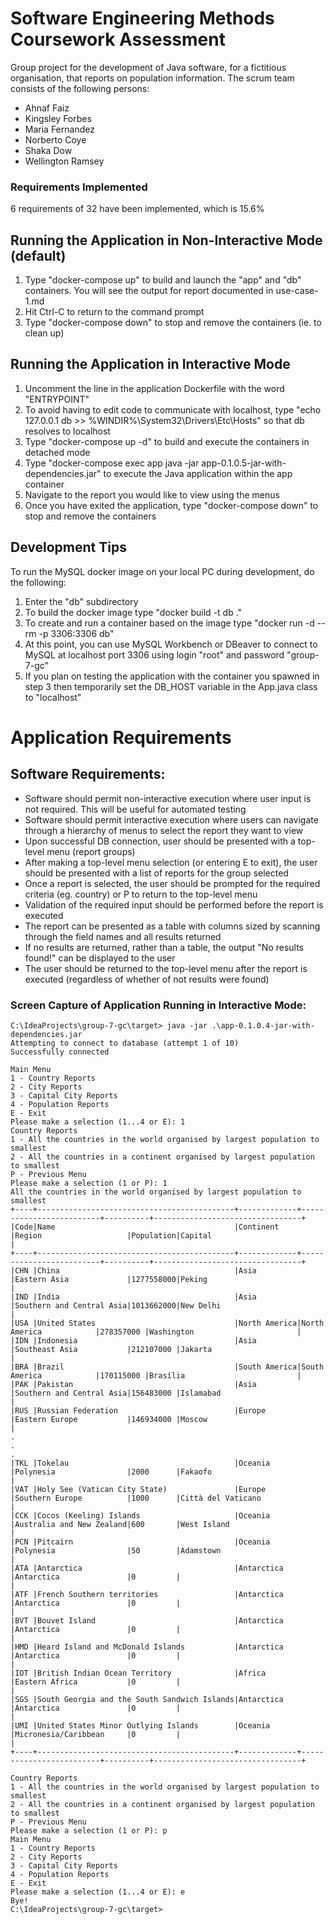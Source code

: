 # Software Engineering Methods Coursework Assessment

Group project for the development of Java software, for a fictitious organisation, that reports on population information. 
The scrum team consists of the following persons:

- Ahnaf Faiz
- Kingsley Forbes
- Maria Fernandez
- Norberto Coye
- Shaka Dow
- Wellington Ramsey

### Requirements Implemented

6 requirements of 32 have been implemented, which is 15.6%

## Running the Application in Non-Interactive Mode (default)

1. Type "docker-compose up" to build and launch the "app" and "db" containers. You will see the output for report documented in use-case-1.md
2. Hit Ctrl-C to return to the command prompt
3. Type "docker-compose down" to stop and remove the containers (ie. to clean up)

## Running the Application in Interactive Mode

1. Uncomment the line in the application Dockerfile with the word "ENTRYPOINT"
2. To avoid having to edit code to communicate with localhost, type "echo 127.0.0.1 db >> %WINDIR%\System32\Drivers\Etc\Hosts" so that db resolves to localhost
3. Type "docker-compose up -d" to build and execute the containers in detached mode
4. Type "docker-compose exec app java -jar app-0.1.0.5-jar-with-dependencies.jar" to execute the Java application within the app container
5. Navigate to the report you would like to view using the menus
6. Once you have exited the application, type "docker-compose down" to stop and remove the containers

## Development Tips

To run the MySQL docker image on your local PC during development, do the following:

1. Enter the "db" subdirectory
2. To build the docker image type "docker build -t db ."
3. To create and run a container based on the image type "docker run  -d --rm -p 3306:3306 db"
4. At this point, you can use MySQL Workbench or DBeaver to connect to MySQL at localhost port 3306 using login "root" and password "group-7-gc"
5. If you plan on testing the application with the container you spawned in step 3 then temporarily set the DB_HOST variable in the App.java class to "localhost"

# Application Requirements

Software Requirements:
----------------------

- Software should permit non-interactive execution where user input is not required. This will be useful for automated testing
- Software should permit interactive execution where users can navigate through a hierarchy of menus to select the report they want to view
- Upon successful DB connection, user should be presented with a top-level menu (report groups)
- After making a top-level menu selection (or entering E to exit), the user should be presented with a list of reports for the group selected
- Once a report is selected, the user should be prompted for the required criteria (eg. country) or P to return to the top-level menu
- Validation of the required input should be performed before the report is executed
- The report can be presented as a table with columns sized by scanning through the field names and all results returned
- If no results are returned, rather than a table, the output "No results found!" can be displayed to the user
- The user should be returned to the top-level menu after the report is executed (regardless of whether of not results were found)

### Screen Capture of Application Running in Interactive Mode:

    C:\IdeaProjects\group-7-gc\target> java -jar .\app-0.1.0.4-jar-with-dependencies.jar
    Attempting to connect to database (attempt 1 of 10)
    Successfully connected
    
    Main Menu
    1 - Country Reports
    2 - City Reports
    3 - Capital City Reports
    4 - Population Reports
    E - Exit
    Please make a selection (1...4 or E): 1
    Country Reports
    1 - All the countries in the world organised by largest population to smallest
    2 - All the countries in a continent organised by largest population to smallest
    P - Previous Menu
    Please make a selection (1 or P): 1
    All the countries in the world organised by largest population to smallest
    +----+--------------------------------------------+-------------+-------------------------+----------+---------------------------------+
    |Code|Name                                        |Continent    |Region                   |Population|Capital                          |
    +----+--------------------------------------------+-------------+-------------------------+----------+---------------------------------+
    |CHN |China                                       |Asia         |Eastern Asia             |1277558000|Peking                           |
    |IND |India                                       |Asia         |Southern and Central Asia|1013662000|New Delhi                        |
    |USA |United States                               |North America|North America            |278357000 |Washington                       |
    |IDN |Indonesia                                   |Asia         |Southeast Asia           |212107000 |Jakarta                          |
    |BRA |Brazil                                      |South America|South America            |170115000 |Brasília                         |
    |PAK |Pakistan                                    |Asia         |Southern and Central Asia|156483000 |Islamabad                        |
    |RUS |Russian Federation                          |Europe       |Eastern Europe           |146934000 |Moscow                           |
    .
    .
    .
    |TKL |Tokelau                                     |Oceania      |Polynesia                |2000      |Fakaofo                          |
    |VAT |Holy See (Vatican City State)               |Europe       |Southern Europe          |1000      |Città del Vaticano               |
    |CCK |Cocos (Keeling) Islands                     |Oceania      |Australia and New Zealand|600       |West Island                      |
    |PCN |Pitcairn                                    |Oceania      |Polynesia                |50        |Adamstown                        |
    |ATA |Antarctica                                  |Antarctica   |Antarctica               |0         |                                 |
    |ATF |French Southern territories                 |Antarctica   |Antarctica               |0         |                                 |
    |BVT |Bouvet Island                               |Antarctica   |Antarctica               |0         |                                 |
    |HMD |Heard Island and McDonald Islands           |Antarctica   |Antarctica               |0         |                                 |
    |IOT |British Indian Ocean Territory              |Africa       |Eastern Africa           |0         |                                 |
    |SGS |South Georgia and the South Sandwich Islands|Antarctica   |Antarctica               |0         |                                 |
    |UMI |United States Minor Outlying Islands        |Oceania      |Micronesia/Caribbean     |0         |                                 |
    +----+--------------------------------------------+-------------+-------------------------+----------+---------------------------------+
    
    Country Reports
    1 - All the countries in the world organised by largest population to smallest
    2 - All the countries in a continent organised by largest population to smallest
    P - Previous Menu
    Please make a selection (1 or P): p
    Main Menu
    1 - Country Reports
    2 - City Reports
    3 - Capital City Reports
    4 - Population Reports
    E - Exit
    Please make a selection (1...4 or E): e
    Bye!
    C:\IdeaProjects\group-7-gc\target>